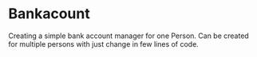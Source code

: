 # Bankacount
Creating a simple bank account manager for one Person. Can be created for multiple persons with just change in few lines of code.
